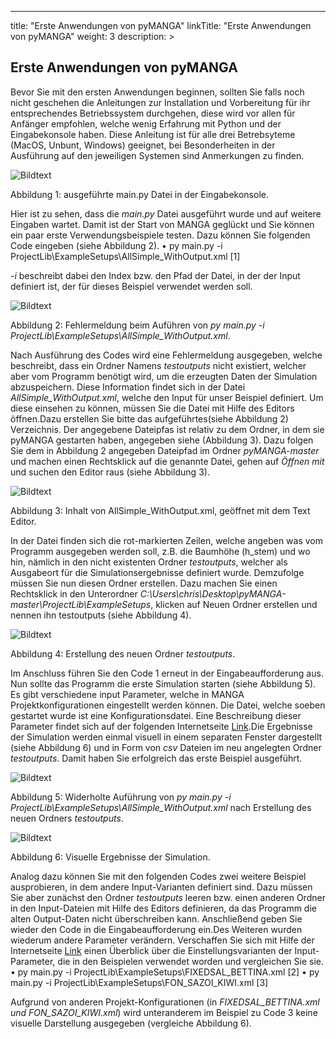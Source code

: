 ---
title: "Erste Anwendungen von pyMANGA"
linkTitle: "Erste Anwendungen von pyMANGA"
weight: 3
description: >

## Erste Anwendungen von pyMANGA 
Bevor Sie mit den ersten Anwendungen beginnen, sollten Sie falls noch nicht geschehen die Anleitungen zur Installation und Vorbereitung für ihr entsprechendes Betriebssystem durchgehen, diese wird vor allen für Anfänger empfohlen, welche wenig Erfahrung mit Python und der Eingabekonsole haben. Diese Anleitung ist für alle drei Betrebsyteme (MacOS, Unbunt, Windows) geeignet, bei Besonderheiten in der Ausführung auf den jeweiligen Systemen sind Anmerkungen zu finden.   

![Bildtext]("ausgefuehrte_main_py_Datei_in_der_Eingabekonsole")

Abbildung 1: ausgeführte main.py Datei in der Eingabekonsole.

Hier ist zu sehen, dass die *main.py* Datei ausgeführt wurde und auf weitere Eingaben wartet. Damit ist der Start von MANGA geglückt und Sie können ein paar erste Verwendungsbeispiele testen. Dazu können Sie folgenden Code eingeben (siehe Abbildung 2).
	• py main.py -i ProjectLib\ExampleSetups\AllSimple_WithOutput.xml		[1]

*-i* beschreibt dabei den Index bzw. den Pfad der Datei, in der der Input definiert ist, der für dieses Beispiel verwendet werden soll.   


![Bildtext]("Fehlermeldung_beim_Aufuehren_von_py-main.py")

Abbildung 2: Fehlermeldung beim Auführen von *py main.py -i ProjectLib\ExampleSetups\AllSimple_WithOutput.xml*.

Nach Ausführung des Codes wird eine Fehlermeldung ausgegeben, welche beschreibt, dass ein Ordner Namens *testoutputs* nicht existiert, welcher aber vom Programm benötigt wird, um die erzeugten Daten der Simulation abzuspeichern. Diese Information findet sich in der Datei *AllSimple_WithOutput.xml*, welche den Input für unser Beispiel definiert. Um diese einsehen zu können, müssen Sie die Datei mit Hilfe des Editors öffnen.Dazu erstellen Sie bitte das aufgeführtes(siehe Abbildung 2) Verzeichnis. Der angegebene Dateipfas ist relativ zu dem Ordner, in dem sie pyMANGA gestarten haben, angegeben siehe (Abbildung 3). Dazu folgen Sie dem in Abbildung 2 angegeben Dateipfad im Ordner *pyMANGA-master* und machen einen Rechtsklick auf die genannte Datei, gehen auf *Öffnen mit* und suchen den Editor raus (siehe Abbildung 3).


![Bildtext]("Inhalt_von_AllSimple_WithOutput.xml,_geoeffnet_mit_dem_Text_Editor")

Abbildung 3: Inhalt von AllSimple_WithOutput.xml, geöffnet mit dem Text Editor.

In der Datei finden sich die rot-markierten Zeilen, welche angeben was vom Programm ausgegeben werden soll, z.B. die Baumhöhe (h_stem) und wo hin, nämlich in den nicht existenten Ordner *testoutputs*, welcher als Ausgabeort für die Simulationsergebnisse definiert wurde. Demzufolge müssen Sie nun diesen Ordner erstellen. Dazu machen Sie einen Rechtsklick in den Unterordner *C:\Users\chris\Desktop\pyMANGA-master\ProjectLib\ExampleSetups*, klicken auf Neuen Ordner erstellen und nennen ihn testoutputs (siehe Abbildung 4).

![Bildtext]("nach_Erstellung_des_neuen_Ordners_testoutputs")

Abbildung 4: Erstellung des neuen Ordner *testoutputs*.

Im Anschluss führen Sie den Code 1 erneut in der Eingabeaufforderung aus. Nun sollte das Programm die erste Simulation starten (siehe Abbildung 5). Es gibt verschiedene input Parameter, welche in MANGA Projektkonfigurationen eingestellt werden können. Die Datei, welche soeben gestartet wurde ist eine Konfigurationsdatei. Eine Beschreibung dieser Parameter findet sich auf der folgenden Internetseite [Link](https://jbathmann.github.io/pyMANGA/project_dox__MangaProject__MangaProject.html "https://jbathmann.github.io/pyMANGA/project_dox__MangaProject__MangaProject.html").Die Ergebnisse der Simulation werden einmal visuell in einem separaten Fenster dargestellt (siehe Abbildung 6) und in Form von *csv* Dateien im neu angelegten Ordner *testoutputs*. Damit haben Sie erfolgreich das erste Beispiel ausgeführt. 

![Bildtext]("Widerholte_Aufuehrung_von_py_main.py_-i_ProjectLibExampleSetupsAllSimple_WithOutput.xml_nach_erstellung_den_neuen_Ordner_testoutputs")

Abbildung 5: Widerholte Auführung von *py main.py -i ProjectLib\ExampleSetups\AllSimple_WithOutput.xml* nach Erstellung des neuen Ordners *testoutputs*.

![Bildtext]("Visuelle_Ergebnisse_der_Simulation")

Abbildung 6: Visuelle Ergebnisse der Simulation.

Analog dazu können Sie mit den folgenden Codes zwei weitere Beispiel ausprobieren, in dem andere Input-Varianten definiert sind. Dazu müssen Sie aber zunächst den Ordner *testoutputs* leeren bzw. einen anderen Ordner in den Input-Dateien mit Hilfe des Editors definieren, da das Programm die alten Output-Daten nicht überschreiben kann. Anschließend geben Sie wieder den Code in die Eingabeaufforderung ein.Des Weiteren wurden wiederum andere Parameter verändern. Verschaffen Sie sich mit Hilfe der Internetseite [Link](https://jbathmann.github.io/pyMANGA/project_dox__MangaProject__MangaProject.html "https://jbathmann.github.io/pyMANGA/project_dox__MangaProject__MangaProject.html") einen Überblick über die Einstellungsvarianten der Input-Parameter, die in den Beispielen verwendet worden und vergleichen Sie sie.       
•	py main.py -i ProjectLib\ExampleSetups\FIXEDSAL_BETTINA.xml 		[2] 
•	py main.py -i ProjectLib\ExampleSetups\FON_SAZOI_KIWI.xml		[3]

Aufgrund von anderen Projekt-Konfigurationen (in *FIXEDSAL_BETTINA.xml und FON_SAZOI_KIWI.xml*) wird unteranderem im Beispiel zu Code 3 keine visuelle Darstellung ausgegeben (vergleiche Abbildung 6).      
